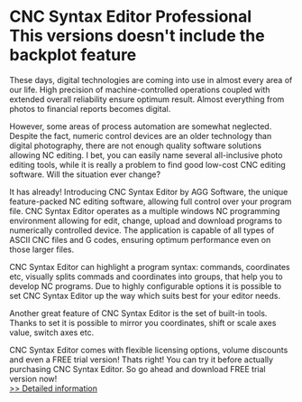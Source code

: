 # CNC Syntax Editor Professional<br />This versions doesn't include the backplot feature

These days, digital technologies are coming into use in almost every area of our life. High precision of machine-controlled operations coupled with extended overall reliability ensure optimum result. Almost everything from photos to financial reports becomes digital.

However, some areas of process automation are somewhat neglected. Despite the fact, numeric control devices are an older technology than digital photography, there are not enough quality software solutions allowing NC editing. I bet, you can easily name several all-inclusive photo editing tools, while it is really a problem to find good low-cost CNC editing software. Will the situation ever change?

It has already! Introducing CNC Syntax Editor by AGG Software, the unique feature-packed NC editing software, allowing full control over your program file. CNC Syntax Editor operates as a multiple windows NC programming environment allowing for edit, change, upload and download programs to numerically controlled device. The application is capable of all types of ASCII CNC files and G codes, ensuring optimum performance even on those larger files.

CNC Syntax Editor can highlight a program syntax: commands, coordinates etc, visually splits commads and coordinates into groups, that help you to develop NC programs. Due to highly configurable options it is possible to set CNC Syntax Editor up the way which suits best for your editor needs.

Another great feature of CNC Syntax Editor is the set of built-in tools. Thanks to set it is possible to mirror you coordinates, shift or scale axes value, switch axes etc.

CNC Syntax Editor comes with flexible licensing options, volume discounts and even a FREE trial version! Thats right! You can try it before actually purchasing CNC Syntax Editor. So go ahead and download FREE trial version now!<br />[>> Detailed information](https://secure.shareit.com/shareit/product.html?productid=300021941&affiliateid=200057808)